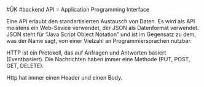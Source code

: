 #ÜK
#backend
API = Application Programming Interface

Eine API erlaubt den standartisierten Austausch von Daten. Es wird als API meistens ein Web-Sevice verwendet, der JSON als Datenformat verwendet. JSON steht für “Java Script Object Notation” und ist im Gegensatz zu dem, was der Name sagt, von einer Vielzahl an Programmiersprachen nutzbar.

HTTP ist ein Protokoll, das auf Anfragen und Antworten basiert (Eventbasiert). Die Nachrichten haben immer eine Methode (PUT, POST, GET, DELETE). 

Http hat immer einen Header und einen Body. 
